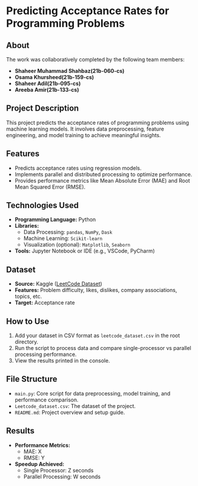 <h1>Predicting Acceptance Rates for Programming Problems</h1>

<h2>About</h2>
<p> 
The work was collaboratively completed by the following team members:
</p>
<ul>
    <li><strong>Shaheer Muhammad Shahbaz(21b-060-cs)</strong></li>
    <li><strong>Osama Khursheed(21b-159-cs)</strong></li>
    <li><strong>Shaheer Adil(21b-095-cs)</strong></li>
    <li><strong>Areeba Amir(21b-133-cs)</strong></li>
</ul>

<h2>Project Description</h2>
<p>
This project predicts the acceptance rates of programming problems using machine learning models. 
It involves data preprocessing, feature engineering, and model training to achieve meaningful insights.
</p>

<h2>Features</h2>
<ul>
    <li>Predicts acceptance rates using regression models.</li>
    <li>Implements parallel and distributed processing to optimize performance.</li>
    <li>Provides performance metrics like Mean Absolute Error (MAE) and Root Mean Squared Error (RMSE).</li>
</ul>

<h2>Technologies Used</h2>
<ul>
    <li><strong>Programming Language:</strong> Python</li>
    <li><strong>Libraries:</strong> 
        <ul>
            <li>Data Processing: <code>pandas</code>, <code>NumPy</code>, <code>Dask</code></li>
            <li>Machine Learning: <code>Scikit-learn</code></li>
            <li>Visualization (optional): <code>Matplotlib</code>, <code>Seaborn</code></li>
        </ul>
    </li>
    <li><strong>Tools:</strong> Jupyter Notebook or IDE (e.g., VSCode, PyCharm)</li>
</ul>

<h2>Dataset</h2>
<ul>
    <li><strong>Source:</strong> Kaggle (<a href="https://www.kaggle.com/datasets/gzipchrist/leetcode-problem-dataset">LeetCode Dataset</a>)</li>
    <li><strong>Features:</strong> Problem difficulty, likes, dislikes, company associations, topics, etc.</li>
    <li><strong>Target:</strong> Acceptance rate</li>
</ul>


<h2>How to Use</h2>
<ol>
    <li>Add your dataset in CSV format as <code>leetcode_dataset.csv</code> in the root directory.</li>
    <li>Run the script to process data and compare single-processor vs parallel processing performance.</li>
    <li>View the results printed in the console.</li>
</ol>

<h2>File Structure</h2>
<ul>
    <li><code>main.py</code>: Core script for data preprocessing, model training, and performance comparison.</li>
    <li><code>Leetcode_dataset.csv</code>: The dataset of the project.</li>
    <li><code>README.md</code>: Project overview and setup guide.</li>
</ul>

<h2>Results</h2>
<ul>
    <li><strong>Performance Metrics:</strong>
        <ul>
            <li>MAE: X</li>
            <li>RMSE: Y</li>
        </ul>
    </li>
    <li><strong>Speedup Achieved:</strong>
        <ul>
            <li>Single Processor: Z seconds</li>
            <li>Parallel Processing: W seconds</li>
        </ul>
    </li>
</ul>


